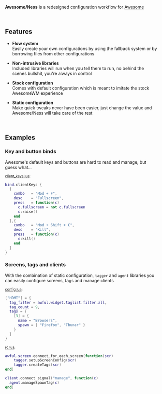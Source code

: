 **Awesome/Ness** is a redesigned configuration workflow for [Awesome](https://github.com/awesomeWM/awesome/)  

&nbsp;  

## Features
  
- **Flow system**  
	Easily create your own configurations by using the fallback system or by borrowing files from other configurations  
	
- **Non-intrusive libraries**  
	Included libraries will run when you tell them to run, no behind the scenes bullshit, you're always in control  
	
- **Stock configuration**  
	Comes with default configuration which is meant to imitate the stock AwesomeWM experience
	
- **Static configuration**  
	Make quick tweaks never have been easier, just change the value and Awesome/Ness will take care of the rest

&nbsp;  

## Examples

### Key and button binds
Awesome's default keys and buttons are hard to read and manage, but guess what...

<sub>[client_keys.lua](https://github.com/adamnejm/awesomeness/blob/master/ness/flow/default/bind/client_keys.lua):</sub>
```lua
bind.clientKeys {
  {
    combo	= "Mod + F",
    desc	= "Fullscreen",
    press	= function(c)
      c.fullscreen = not c.fullscreen
      c:raise()
    end
  },{
    combo	= "Mod + Shift + C",
    desc	= "Kill",
    press	= function(c)
      c:kill()
    end
  }
}
```

### Screens, tags and clients
With the combination of static configuration, `tagger` and `agent` libraries you can easily configure screens, tags and manage clients

<sub>[config.lua](https://github.com/adamnejm/awesomeness/blob/master/ness/flow/default/config.lua):</sub>
```lua
["HDMI"] = {
  tag_filter = awful.widget.taglist.filter.all,
  tag_count = 9,
  tags = {
    [3] = {
      name = "Browsers",
      spawn = { "Firefox", "Thunar" }
    }
  }
}
```

<sub>[rc.lua](https://github.com/adamnejm/awesomeness/blob/master/ness/flow/default/rc.lua):</sub>
```lua
awful.screen.connect_for_each_screen(function(scr)
	tagger.setupScreenConfig(scr)
	tagger.createTags(scr)
end)

client.connect_signal("manage", function(c)
  agent.manageSpawnTag(c)
end)
```



